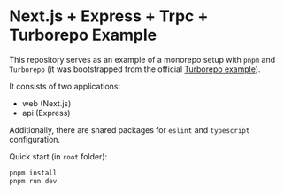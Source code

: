 # Next.js + Express + Trpc + Turborepo Example

This repository serves as an example of a monorepo setup with `pnpm` and `Turborepo` (it was bootstrapped from the official [Turborepo example](https://github.com/vercel/turbo/tree/main/examples/with-docker)).

It consists of two applications:

-   web (Next.js)
-   api (Express)

Additionally, there are shared packages for `eslint` and `typescript` configuration.

Quick start (in `root` folder):

```sh
pnpm install
pnpm run dev
```
